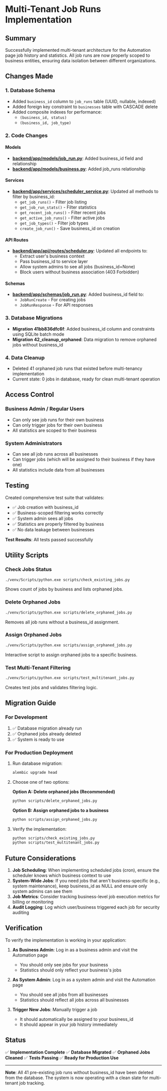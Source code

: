 # Multi-Tenant Job Runs Implementation

## Summary

Successfully implemented multi-tenant architecture for the Automation page job history and statistics. All job runs are now properly scoped to business entities, ensuring data isolation between different organizations.

## Changes Made

### 1. Database Schema
- Added `business_id` column to `job_runs` table (UUID, nullable, indexed)
- Added foreign key constraint to `businesses` table with CASCADE delete
- Added composite indexes for performance:
  - `(business_id, status)`
  - `(business_id, job_type)`

### 2. Code Changes

#### Models
- **[backend/app/models/job_run.py](backend/app/models/job_run.py)**: Added business_id field and relationship
- **[backend/app/models/business.py](backend/app/models/business.py)**: Added job_runs relationship

#### Services
- **[backend/app/services/scheduler_service.py](backend/app/services/scheduler_service.py)**: Updated all methods to filter by business_id:
  - `get_job_runs()` - Filter job listing
  - `get_job_run_stats()` - Filter statistics
  - `get_recent_job_runs()` - Filter recent jobs
  - `get_active_job_runs()` - Filter active jobs
  - `get_job_types()` - Filter job types
  - `create_job_run()` - Save business_id on creation

#### API Routes
- **[backend/app/api/routes/scheduler.py](backend/app/api/routes/scheduler.py)**: Updated all endpoints to:
  - Extract user's business context
  - Pass business_id to service layer
  - Allow system admins to see all jobs (business_id=None)
  - Block users without business association (403 Forbidden)

#### Schemas
- **[backend/app/schemas/job_run.py](backend/app/schemas/job_run.py)**: Added business_id field to:
  - `JobRunCreate` - For creating jobs
  - `JobRunResponse` - For API responses

### 3. Database Migrations
- **Migration 41bb836dfc6f**: Added business_id column and constraints using SQLite batch mode
- **Migration 42_cleanup_orphaned**: Data migration to remove orphaned jobs without business_id

### 4. Data Cleanup
- Deleted 41 orphaned job runs that existed before multi-tenancy implementation
- Current state: 0 jobs in database, ready for clean multi-tenant operation

## Access Control

### Business Admin / Regular Users
- Can only see job runs for their own business
- Can only trigger jobs for their own business
- All statistics are scoped to their business

### System Administrators
- Can see all job runs across all businesses
- Can trigger jobs (which will be assigned to their business if they have one)
- All statistics include data from all businesses

## Testing

Created comprehensive test suite that validates:
- ✅ Job creation with business_id
- ✅ Business-scoped filtering works correctly
- ✅ System admin sees all jobs
- ✅ Statistics are properly filtered by business
- ✅ No data leakage between businesses

**Test Results**: All tests passed successfully

## Utility Scripts

### Check Jobs Status
```bash
./venv/Scripts/python.exe scripts/check_existing_jobs.py
```
Shows count of jobs by business and lists orphaned jobs.

### Delete Orphaned Jobs
```bash
./venv/Scripts/python.exe scripts/delete_orphaned_jobs.py
```
Removes all job runs without a business_id assignment.

### Assign Orphaned Jobs
```bash
./venv/Scripts/python.exe scripts/assign_orphaned_jobs.py
```
Interactive script to assign orphaned jobs to a specific business.

### Test Multi-Tenant Filtering
```bash
./venv/Scripts/python.exe scripts/test_multitenant_jobs.py
```
Creates test jobs and validates filtering logic.

## Migration Guide

### For Development
1. ✅ Database migration already run
2. ✅ Orphaned jobs already deleted
3. ✅ System is ready to use

### For Production Deployment
1. Run database migration:
   ```bash
   alembic upgrade head
   ```

2. Choose one of two options:

   **Option A: Delete orphaned jobs (Recommended)**
   ```bash
   python scripts/delete_orphaned_jobs.py
   ```

   **Option B: Assign orphaned jobs to a business**
   ```bash
   python scripts/assign_orphaned_jobs.py
   ```

3. Verify the implementation:
   ```bash
   python scripts/check_existing_jobs.py
   python scripts/test_multitenant_jobs.py
   ```

## Future Considerations

1. **Job Scheduling**: When implementing scheduled jobs (cron), ensure the scheduler knows which business context to use
2. **System-Wide Jobs**: If you need jobs that aren't business-specific (e.g., system maintenance), keep business_id as NULL and ensure only system admins can see them
3. **Job Metrics**: Consider tracking business-level job execution metrics for billing or monitoring
4. **Audit Logging**: Log which user/business triggered each job for security auditing

## Verification

To verify the implementation is working in your application:

1. **As Business Admin**: Log in as a business admin and visit the Automation page
   - You should only see jobs for your business
   - Statistics should only reflect your business's jobs

2. **As System Admin**: Log in as a system admin and visit the Automation page
   - You should see all jobs from all businesses
   - Statistics should reflect all jobs across all businesses

3. **Trigger New Jobs**: Manually trigger a job
   - It should automatically be assigned to your business_id
   - It should appear in your job history immediately

## Status

✅ **Implementation Complete**
✅ **Database Migrated**
✅ **Orphaned Jobs Cleaned**
✅ **Tests Passing**
✅ **Ready for Production Use**

---

**Note**: All 41 pre-existing job runs without business_id have been deleted from the database. The system is now operating with a clean slate for multi-tenant job tracking.
